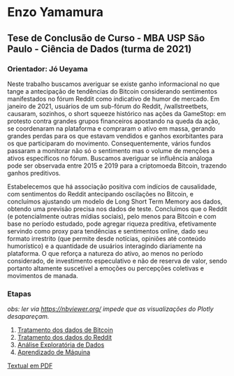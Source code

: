 # Enzo Yamamura

## Tese de Conclusão de Curso - MBA USP São Paulo - Ciência de Dados (turma de 2021)
### Orientador: Jó Ueyama

Neste trabalho buscamos averiguar se existe ganho informacional no que tange a antecipação
de tendências do Bitcoin considerando sentimentos manifestados no fórum Reddit como
indicativo de humor de mercado. Em janeiro de 2021, usuários de um sub-fórum do Reddit,
/wallstreetbets, causaram, sozinhos, o short squeeze histórico nas ações da GameStop: em
protesto contra grandes grupos financeiros apostando na queda da ação, se coordenaram
na plataforma e compraram o ativo em massa, gerando grandes perdas para os que estavam
vendidos e ganhos exorbitantes para os que participaram do movimento. Consequentemente,
vários fundos passaram a monitorar não só o sentimento mas o volume de menções a ativos
específicos no fórum. Buscamos averiguar se influência análoga pode ser observada entre
2015 e 2019 para a criptomoeda Bitcoin, trazendo ganhos preditivos.

Estabelecemos que há associação positiva com indícios de causalidade, com sentimentos do
Reddit antecipando oscilações no Bitcoin, e concluímos ajustando um modelo de Long Short
Term Memory aos dados, obtendo uma previsão precisa nos dados de teste. Concluímos que
o Reddit (e potencialmente outras mídias sociais), pelo menos para Bitcoin e com base no
período estudado, pode agregar riqueza preditiva, efetivamente servindo como proxy para
tendências e sentimentos online, dado seu formato irrestrito (que permite desde notícias,
opiniões até conteúdo humorístico) e a quantidade de usuários interagindo diariamente
na plataforma. O que reforça a natureza do ativo, ao menos no período considerado, de
investimento especulativo e não de reserva de valor, sendo portanto altamente suscetível a
emoções ou percepções coletivas e movimentos de manada.

### Etapas
_obs: ler via https://nbviewer.org/ impede que as visualizações do Plotly desapareçam._

1. [Tratamento dos dados de Bitcoin](Tratamento_BTC.ipynb)
2. [Tratamento dos dados do Reddit](Tratamento_Reddit.ipynb)
3. [Análise Exploratória de Dados](EDA.ipynb)
4. [Aprendizado de Máquina](`https://github.com/Yamamuen/MBA_thesis/blob/main/Final__Aprendizado_de_M%C3%A1quina.ipynb)


[Textual em PDF](TCC_final.pdf)
